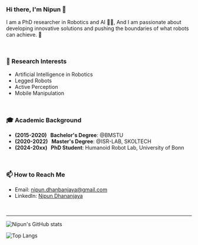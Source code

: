 ### Hi there, I'm Nipun 👋

I am a PhD researcher in Robotics and AI 🤖🧠, And I am passionate about developing innovative solutions and pushing the boundaries of what robots can achieve.  🦾

</br>

### 🌱 Research Interests
- Artificial Intelligence in Robotics
- Legged Robots 
- Active Perception
- Mobile Manipulation

</br>

### 🎓 Academic Background
- **(2015-2020)&nbsp;&nbsp;  Bachelor's Degree**: @BMSTU
- **(2020-2022)&nbsp;&nbsp;  Master's Degree**: @ISR-LAB, SKOLTECH
- **(2024-20xx)&nbsp;&nbsp;  PhD Student**: Humanoid Robot Lab, University of Bonn


</br>

### 📫 How to Reach Me
- Email: [nipun.dhanbanjaya@gmail.com](mailto:nipun.dhananjaya@gmail.com)
- LinkedIn: [Nipun Dhananjaya](https://www.linkedin.com/in/nipun-dhananjaya-a26378234)

</br>

---
![Nipun's GitHub stats](https://github-readme-stats.vercel.app/api?username=NDHANA94&theme=dark&show_icons=true)

![Top Langs](https://github-readme-stats.vercel.app/api/top-langs/?username=NDHANA94&layout=compact)

<!--
**NDHANA94/NDHANA94** is a ✨ _special_ ✨ repository because its `README.md` (this file) appears on your GitHub profile.

Here are some ideas to get you started:

- 🔭 I’m currently working on a AI powered Dynamics Quadruped Robot (HyperDog-AI).
- 🌱 I’m currently learning ...
- 👯 I’m looking to collaborate on legged robot projects.
- 🤔 I’m looking for help with ...
- 💬 Ask me about ...
- 📫 How to reach me: ...
- 😄 Pronouns: ...
- ⚡ Fun fact: ...
-->
